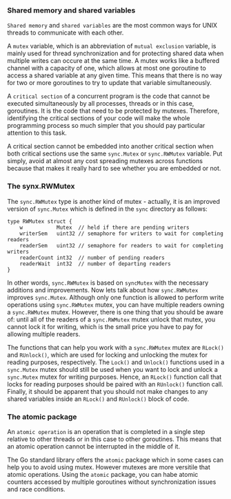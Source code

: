 ### Shared memory and shared variables
`Shared memory` and `shared variables` are the most common ways for UNIX threads to communicate with each other.

A `mutex` variable, which is an abbreviation of `mutual exclusion` variable, is mainly used for thread synchronization and for protecting shared data when multiple writes can occure at the same time. A mutex works like a buffered channel with a capacity of one, which allows at most one goroutine to access a shared variable at any given time. This means that there is no way for two or more goroutines to try to update that variable simultaneously.

A `critical section` of a concurrent program is the code that cannot be executed simultaneously by all processes, threads or in this case, goroutines. It is the code that need to be protected by mutexes. Therefore, identifying the critical sections of your code will make the whole programming process so much simpler that you should pay particular attention to this task.

A critical section cannot be embedded into another critical section when both critical sections use the same `sync.Mutex` or `sync.RWMutex` variable. Put simply, avoid at almost any cost spreading mutexes across functions because that makes it really hard to see whether you are embedded or not.

### The synx.RWMutex
The `sync.RWMutex` type is another kind of mutex - actually, it is an improved version of `sync.Mutex` which is defined in the `sync` directory as follows:
```
type RWMutex struct {
	w           Mutex  // held if there are pending writers
	writerSem   uint32 // semaphore for writers to wait for completing readers
	readerSem   uint32 // semaphore for readers to wait for completing writers
	readerCount int32  // number of pending readers
	readerWait  int32  // number of departing readers
}
```

In other words, `sync.RWMutex` is based on `syncMutex` with the necessary additions and improvements. Now lets talk about how `sync.RWMutex` improves `sync.Mutex`. Although only one function is allowed to perform write operations using `sync.RWMutex` mutex, you can have multiple readers owning a `sync.RWMutex` mutex. However, there is one thing that you should be aware of: until all of the readers of a `sync.RWMutex` mutex unlock that mutex, you cannot lock it for writing, which is the small price you have to pay for allowing multiple readers.

The functions that can help you work with a `sync.RWMutex` mutex are `RLock()` and `RUnlock()`, which are used for locking and unlocking the mutex for reading purposes, respectively. The `Lock()` and `Unlock()` functions used in a `sync.Mutex` mutex should still be used when you want to lock and unlock a `sync.Mutex` mutex for writing purposes. Hence, an `RLock()` function call that locks for reading purposes should be paired with an `RUnlock()` function call. Finally, it should be apparent that you should not make changes to any shared variables inside an `RLock()` and `RUnlock()` block of code.

### The atomic package
An `atomic operation` is an operation that is completed in a single step relative to other threads or in this case to other goroutines. This means that an atomic operation cannot be interrupted in the middle of it.

The Go standard library offers the `atomic` package which in some cases can help you to avoid using mutex. However mutexes are more versitile that atomic operations. Using the `atomic` package, you can habe atomic counters accessed by multiple goroutines without synchronization issues and race conditions.